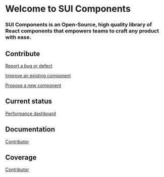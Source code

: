 # Welcome to SUI Components

### SUI Components is an Open-Source, high quality library of React components that empowers teams to craft any product with ease.

## Contribute

<a href="https://github.com/SUI-Components/sui-components/issues/new?template=report-a-bug---issue.md" target="_blank">Report a bug or defect</a>

<a href="https://github.com/SUI-Components/sui-components/discussions/new" target="_blank">Improve an existing component</a>

<a href="https://github.com/SUI-Components/sui-components/discussions/new" target="_blank">Propose a new component</a>

## Current status

<a href="https://pages.github.mpi-internal.com/scmspain/design-systems/sui/index.html" target="_blank">Performance dashboard</a>

## Documentation

<a href="https://github.com/SUI-Components/sui-components/tree/master/contributor-docs" target="_blank">Contributor</a>

## Coverage
<a href="coverage/index.html" target="_blank">Contributor</a>
